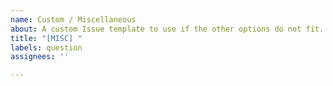 ```yaml
---
name: Custom / Miscellaneous
about: A custom Issue template to use if the other options do not fit.
title: "[MISC] "
labels: question
assignees: ''

---
```

